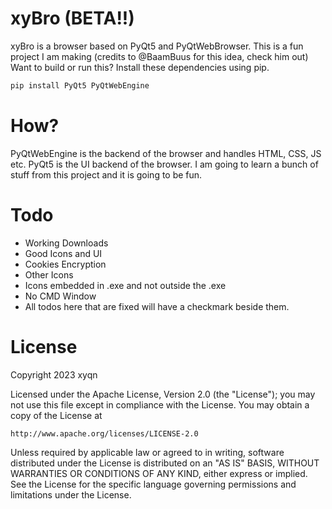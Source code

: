 # xyBro (BETA!!)
xyBro is a browser based on PyQt5 and PyQtWebBrowser.
This is a fun project I am making (credits to @BaamBuus for this idea, check him out)
Want to build or run this? Install these dependencies using pip.
```python
pip install PyQt5 PyQtWebEngine
```
# How?
PyQtWebEngine is the backend of the browser and handles HTML, CSS, JS etc. 
PyQt5 is the UI backend of the browser. I am going to learn a bunch of 
stuff from this project and it is going to be fun.
# Todo
- Working Downloads
- Good Icons and UI
- Cookies Encryption 
- Other Icons
- Icons embedded in .exe and not outside the .exe
- No CMD Window
- All todos here that are fixed will have a checkmark beside them.
# License
Copyright 2023 xyqn

Licensed under the Apache License, Version 2.0 (the "License");
you may not use this file except in compliance with the License.
You may obtain a copy of the License at

    http://www.apache.org/licenses/LICENSE-2.0

Unless required by applicable law or agreed to in writing, software
distributed under the License is distributed on an "AS IS" BASIS,
WITHOUT WARRANTIES OR CONDITIONS OF ANY KIND, either express or implied.
See the License for the specific language governing permissions and
limitations under the License.
